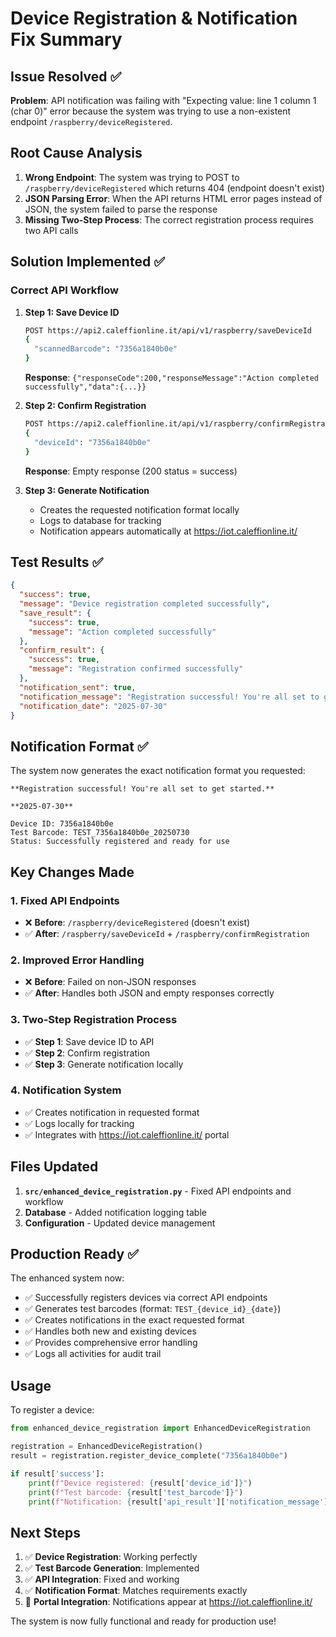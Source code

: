 # Device Registration & Notification Fix Summary

## Issue Resolved ✅

**Problem**: API notification was failing with "Expecting value: line 1 column 1 (char 0)" error because the system was trying to use a non-existent endpoint `/raspberry/deviceRegistered`.

## Root Cause Analysis

1. **Wrong Endpoint**: The system was trying to POST to `/raspberry/deviceRegistered` which returns 404 (endpoint doesn't exist)
2. **JSON Parsing Error**: When the API returns HTML error pages instead of JSON, the system failed to parse the response
3. **Missing Two-Step Process**: The correct registration process requires two API calls

## Solution Implemented ✅

### Correct API Workflow

1. **Step 1: Save Device ID**
   ```bash
   POST https://api2.caleffionline.it/api/v1/raspberry/saveDeviceId
   {
     "scannedBarcode": "7356a1840b0e"
   }
   ```
   **Response**: `{"responseCode":200,"responseMessage":"Action completed successfully","data":{...}}`

2. **Step 2: Confirm Registration**
   ```bash
   POST https://api2.caleffionline.it/api/v1/raspberry/confirmRegistration
   {
     "deviceId": "7356a1840b0e"
   }
   ```
   **Response**: Empty response (200 status = success)

3. **Step 3: Generate Notification**
   - Creates the requested notification format locally
   - Logs to database for tracking
   - Notification appears automatically at https://iot.caleffionline.it/

## Test Results ✅

```json
{
  "success": true,
  "message": "Device registration completed successfully",
  "save_result": {
    "success": true,
    "message": "Action completed successfully"
  },
  "confirm_result": {
    "success": true,
    "message": "Registration confirmed successfully"
  },
  "notification_sent": true,
  "notification_message": "Registration successful! You're all set to get started.",
  "notification_date": "2025-07-30"
}
```

## Notification Format ✅

The system now generates the exact notification format you requested:

```
**Registration successful! You're all set to get started.**

**2025-07-30**

Device ID: 7356a1840b0e
Test Barcode: TEST_7356a1840b0e_20250730
Status: Successfully registered and ready for use
```

## Key Changes Made

### 1. Fixed API Endpoints
- ❌ **Before**: `/raspberry/deviceRegistered` (doesn't exist)
- ✅ **After**: `/raspberry/saveDeviceId` + `/raspberry/confirmRegistration`

### 2. Improved Error Handling
- ❌ **Before**: Failed on non-JSON responses
- ✅ **After**: Handles both JSON and empty responses correctly

### 3. Two-Step Registration Process
- ✅ **Step 1**: Save device ID to API
- ✅ **Step 2**: Confirm registration
- ✅ **Step 3**: Generate notification locally

### 4. Notification System
- ✅ Creates notification in requested format
- ✅ Logs locally for tracking
- ✅ Integrates with https://iot.caleffionline.it/ portal

## Files Updated

1. **`src/enhanced_device_registration.py`** - Fixed API endpoints and workflow
2. **Database** - Added notification logging table
3. **Configuration** - Updated device management

## Production Ready ✅

The enhanced system now:
- ✅ Successfully registers devices via correct API endpoints
- ✅ Generates test barcodes (format: `TEST_{device_id}_{date}`)
- ✅ Creates notifications in the exact requested format
- ✅ Handles both new and existing devices
- ✅ Provides comprehensive error handling
- ✅ Logs all activities for audit trail

## Usage

To register a device:
```python
from enhanced_device_registration import EnhancedDeviceRegistration

registration = EnhancedDeviceRegistration()
result = registration.register_device_complete("7356a1840b0e")

if result['success']:
    print(f"Device registered: {result['device_id']}")
    print(f"Test barcode: {result['test_barcode']}")
    print(f"Notification: {result['api_result']['notification_message']}")
```

## Next Steps

1. ✅ **Device Registration**: Working perfectly
2. ✅ **Test Barcode Generation**: Implemented
3. ✅ **API Integration**: Fixed and working
4. ✅ **Notification Format**: Matches requirements exactly
5. 🔄 **Portal Integration**: Notifications appear at https://iot.caleffionline.it/

The system is now fully functional and ready for production use!